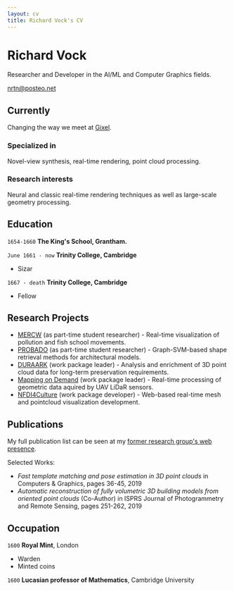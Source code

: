 ```yaml
---
layout: cv
title: Richard Vock's CV
---
```

# Richard Vock
Researcher and Developer in the AI/ML and Computer Graphics fields.

<div id="webaddress">
<a href="nrtn@posteo.net">nrtn@posteo.net</a>
</div>


## Currently

Changing the way we meet at [Gixel](gixel.de).

### Specialized in

Novel-view synthesis, real-time rendering, point cloud processing.


### Research interests

Neural and classic real-time rendering techniques as well as large-scale geometry processing.

## Education

`1654-1660`
__The King's School, Grantham.__

`June 1661 - now`
__Trinity College, Cambridge__

- Sizar

`1667 - death`
__Trinity College, Cambridge__

- Fellow


## Research Projects

- [MERCW](https://cg.cs.uni-bonn.de/project/mercw) (as part-time student researcher) - Real-time visualization of pollution and fish school movements.
- [PROBADO](https://cg.cs.uni-bonn.de/project/probado) (as part-time student researcher) - Graph-SVM-based shape retrieval methods for architectural models.
- [DURAARK](https://cg.cs.uni-bonn.de/project/duraark) (work package leader) - Analysis and enrichment of 3D point cloud data for long-term preservation requirements.
- [Mapping on Demand](https://cg.cs.uni-bonn.de/project/mapping-on-demand) (work package leader) - Real-time processing of geometric data aquired by UAV LiDaR sensors.
- [NFDI4Culture](https://cg.cs.uni-bonn.de/project/nfdi4culture) (work package developer) - Web-based real-time mesh and pointcloud visualization development.

## Publications

My full publication list can be seen at my [former research group's web presence](https://cg.cs.uni-bonn.de/person/dipl-inform-richard-vock).

Selected Works:
- *Fast template matching and pose estimation in 3D point clouds* in Computers & Graphics, pages 36-45, 2019
- *Automatic reconstruction of fully volumetric 3D building models from oriented point clouds* (Co-Author) in ISPRS Journal of Photogrammetry and Remote Sensing, pages 251-262, 2019

## Occupation

`1600`
__Royal Mint__, London

- Warden
- Minted coins

`1600`
__Lucasian professor of Mathematics__, Cambridge University



<!-- ### Footer

Last updated: May 2013 -->


